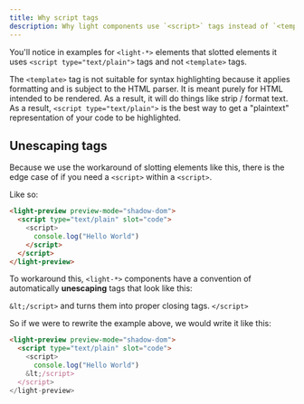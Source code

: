 ```yaml
---
title: Why script tags
description: Why light components use `<script>` tags instead of `<template>` tags
---
```


You'll notice in examples for `<light-*>` elements that slotted elements it uses `<script type="text/plain">` tags and not `<template>` tags.

The `<template>` tag is not suitable for syntax highlighting because it applies formatting and is subject to the HTML parser. It is meant purely for HTML intended to be rendered. As a result, it will do things like strip / format text. As a result, `<script type="text/plain">` is the best way to get a "plaintext" representation of your code to be highlighted.

## Unescaping tags

Because we use the workaround of slotting elements like this, there is the edge case of if you need a `<script>` within a `<script>`.

Like so:

```html
<light-preview preview-mode="shadow-dom">
  <script type="text/plain" slot="code">
    <script>
      console.log("Hello World")
    </script>
  </script>
</light-preview>
```

To workaround this, `<light-*>` components have a convention of automatically **unescaping** tags that look like this:

`&lt;/script>` and turns them into proper closing tags. `</script>`

So if we were to rewrite the example above, we would write it like this:

```html
<light-preview preview-mode="shadow-dom">
  <script type="text/plain" slot="code">
    <script>
      console.log("Hello World")
    &lt;/script>
  </script>
</light-preview>
```
